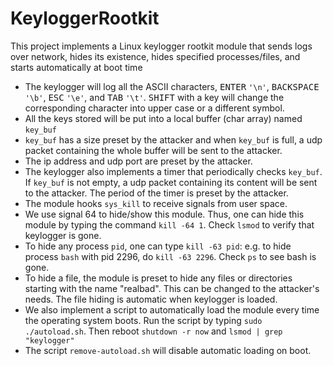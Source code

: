# KeyloggerRootkit
This project implements a Linux keylogger rootkit module that sends logs over network, hides its existence, hides specified processes/files, and starts automatically at boot time

- The keylogger will log all the ASCII characters, <kbd>ENTER</kbd> ``'\n'``, <kbd>BACKSPACE</kbd> ``'\b'``, <kbd>ESC</kbd> ``'\e'``, and <kbd>TAB</kbd> ``'\t'``. <kbd>SHIFT</kbd> with a key will change the corresponding character into upper case or a different symbol.
- All the keys stored will be put into a local buffer (char array) named ``key_buf``
- ``key_buf`` has a size preset by the attacker and when ``key_buf`` is full, a udp packet containing the whole buffer will be sent to the attacker.
- The ip address and udp port are preset by the attacker.
- The keylogger also implements a timer that periodically checks ``key_buf``. If ``key_buf`` is not empty, a udp packet containing its content will be sent to the attacker. The period of the timer is preset by the attacker.
- The module hooks ``sys_kill`` to receive signals from user space. 
- We use signal 64 to hide/show this module. Thus, one can hide this module by typing the command ``kill -64 1``. Check ``lsmod`` to verify that keylogger is gone.
- To hide any process ``pid``, one can type ``kill -63 pid``: e.g. to hide process ``bash`` with pid 2296, do ``kill -63 2296``. Check ``ps`` to see bash is gone.
- To hide a file, the module is preset to hide any files or directories starting with the name "realbad". This can be changed to the attacker's needs. The file hiding is automatic when keylogger is loaded.
- We also implement a script to automatically load the module every time the operating system boots. Run the script by typing ``sudo ./autoload.sh``. Then reboot ``shutdown -r now`` and ``lsmod | grep "keylogger"``
- The script ``remove-autoload.sh`` will disable automatic loading on boot.
